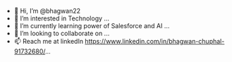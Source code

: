 - 👋 Hi, I’m @bhagwan22
- 👀 I’m interested in Technology ...
- 🌱 I’m currently learning power of Salesforce and AI ...
- 💞️ I’m looking to collaborate on ...
- 📫 Reach me at linkedIn https://www.linkedin.com/in/bhagwan-chuphal-91732680/...

<!---
bhagwan22/bhagwan22 is a ✨ special ✨ repository because its `README.md` (this file) appears on your GitHub profile.
You can click the Preview link to take a look at your changes.
--->
